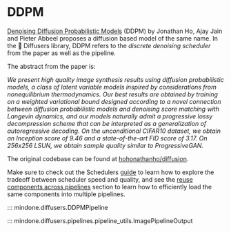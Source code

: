 <!--Copyright 2024 The HuggingFace Team. All rights reserved.

Licensed under the Apache License, Version 2.0 (the "License"); you may not use this file except in compliance with
the License. You may obtain a copy of the License at

http://www.apache.org/licenses/LICENSE-2.0

Unless required by applicable law or agreed to in writing, software distributed under the License is distributed on
an "AS IS" BASIS, WITHOUT WARRANTIES OR CONDITIONS OF ANY KIND, either express or implied. See the License for the
specific language governing permissions and limitations under the License.
-->

# DDPM

[Denoising Diffusion Probabilistic Models](https://huggingface.co/papers/2006.11239) (DDPM) by Jonathan Ho, Ajay Jain and Pieter Abbeel proposes a diffusion based model of the same name. In the 🤗 Diffusers library, DDPM refers to the *discrete denoising scheduler* from the paper as well as the pipeline.

The abstract from the paper is:

*We present high quality image synthesis results using diffusion probabilistic models, a class of latent variable models inspired by considerations from nonequilibrium thermodynamics. Our best results are obtained by training on a weighted variational bound designed according to a novel connection between diffusion probabilistic models and denoising score matching with Langevin dynamics, and our models naturally admit a progressive lossy decompression scheme that can be interpreted as a generalization of autoregressive decoding. On the unconditional CIFAR10 dataset, we obtain an Inception score of 9.46 and a state-of-the-art FID score of 3.17. On 256x256 LSUN, we obtain sample quality similar to ProgressiveGAN.*

The original codebase can be found at [hohonathanho/diffusion](https://github.com/hojonathanho/diffusion).

<Tip>

Make sure to check out the Schedulers [guide](../../using-diffusers/schedulers) to learn how to explore the tradeoff between scheduler speed and quality, and see the [reuse components across pipelines](../../using-diffusers/loading#reuse-components-across-pipelines) section to learn how to efficiently load the same components into multiple pipelines.

</Tip>

::: mindone.diffusers.DDPMPipeline

::: mindone.diffusers.pipelines.pipeline_utils.ImagePipelineOutput
